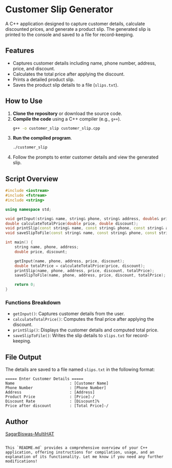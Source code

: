 
# Customer Slip Generator

A C++ application designed to capture customer details, calculate discounted prices, and generate a product slip. The generated slip is printed to the console and saved to a file for record-keeping.

## Features
- Captures customer details including name, phone number, address, price, and discount.
- Calculates the total price after applying the discount.
- Prints a detailed product slip.
- Saves the product slip details to a file (`slips.txt`).

## How to Use
1. **Clone the repository** or download the source code.
2. **Compile the code** using a C++ compiler (e.g., `g++`).
   ```bash
   g++ -o customer_slip customer_slip.cpp
   ```
3. **Run the compiled program**.
   ```bash
   ./customer_slip
   ```
4. Follow the prompts to enter customer details and view the generated slip.

## Script Overview
```cpp
#include <iostream>
#include <fstream>
#include <string>

using namespace std;

void getInput(string& name, string& phone, string& address, double& price, double& discount);
double calculateTotalPrice(double price, double discount);
void printSlip(const string& name, const string& phone, const string& address, double price, double discount, double totalPrice);
void saveSlipToFile(const string& name, const string& phone, const string& address, double price, double discount, double totalPrice);

int main() {
    string name, phone, address;
    double price, discount;

    getInput(name, phone, address, price, discount);
    double totalPrice = calculateTotalPrice(price, discount);
    printSlip(name, phone, address, price, discount, totalPrice);
    saveSlipToFile(name, phone, address, price, discount, totalPrice);

    return 0;
}
```

### Functions Breakdown
- `getInput()`: Captures customer details from the user.
- `calculateTotalPrice()`: Computes the final price after applying the discount.
- `printSlip()`: Displays the customer details and computed total price.
- `saveSlipToFile()`: Writes the slip details to `slips.txt` for record-keeping.

## File Output
The details are saved to a file named `slips.txt` in the following format:
```
===== Enter Customer Details =====
Name                        : [Customer Name]
Phone Number                : [Phone Number]
Address                     : [Address]
Product Price               : [Price]-/
Discount Rate               : [Discount]%
Price after discount        : [Total Price]-/
```



## Author
[SagarBiswas-MultiHAT](https://github.com/SagarBiswas-MultiHAT)
```

This `README.md` provides a comprehensive overview of your C++ application, offering instructions for compilation, usage, and an explanation of its functionality. Let me know if you need any further modifications!
